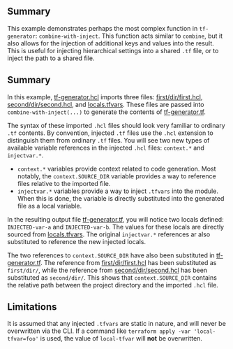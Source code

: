 ## Summary

This example demonstrates perhaps the most complex function in `tf-generator`: `combine-with-inject`. This function acts 
similar to `combine`, but it also allows for the injection of additional keys and values into the result. This is
useful for injecting hierarchical settings into a shared `.tf` file, or to inject the path to a shared file.

## Summary

In this example, [tf-generator.hcl](./tf-generator.hcl) imports three files: 
[first/dir/first.hcl](first/dir/first.hcl), [second/dir/second.hcl](second/dir/second.hcl), and
[locals.tfvars](./locals.tfvars). These files are passed into `combine-with-inject(...)` to generate the
contents of [tf-generator.tf](./tf-generator.tf).

The syntax of these imported `.hcl` files should look very familiar to ordinary
`.tf` contents. By convention, injected `.tf` files use the `.hcl` extension to distinguish them from ordinary `.tf`
files. You will see two new types of available variable references in the injected `.hcl` files: `context.*`
and `injectvar.*`.

- `context.*` variables provide context related to code generation. Most notably, the `context.SOURCE_DIR` variable
  provides a way to reference files relative to the imported file.
- `injectvar.*` variables provide a way to inject `.tfvars` into the module. When this is done, the
  variable is directly substituted into the generated file as a local variable.

In the resulting output file [tf-generator.tf](./tf-generator.tf), you will notice two locals defined: `INJECTED-var-a` and
`INJECTED-var-b`. The values for these locals are directly sourced from [locals.tfvars](./locals.tfvars). The original
`injectvar.*` references ar also substituted to reference the new injected locals.

The two references to `context.SOURCE_DIR` have also been substituted in [tf-generator.tf](./tf-generator.tf). The reference
from [first/dir/first.hcl](first/dir/first.hcl) has been substituted as `first/dir/`, while the reference from
[second/dir/second.hcl](second/dir/second.hcl) has been substituted as `second/dir/`. This shows that
`context.SOURCE_DIR` contains the relative path between the project directory and the imported `.hcl` file.

## Limitations

It is assumed that any injected `.tfvars` are static in nature, and will never be overwritten via the CLI. If a 
command like `terraform apply -var 'local-tfvar=foo'` is used, the value of `local-tfvar` will **not** be
overwritten.
